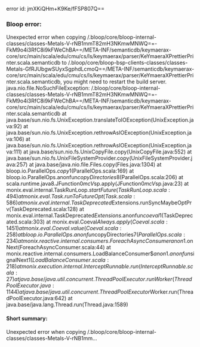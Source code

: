 error id: jmXKiQHm+K9Ke/fFSP807Q==
### Bloop error:

Unexpected error when copying <WORKSPACE>/.bloop/core/bloop-internal-classes/classes-Metals-V-rNB1mmT82mH3NKmwMNWQ==-FkM9o4i3RfC8i9kFWeChBA==/META-INF/semanticdb/keymaerax-core/src/main/scala/edu/cmu/cs/ls/keymaerax/parser/KeYmaeraXPrettierPrinter.scala.semanticdb to <WORKSPACE>/.bloop/core/bloop-bsp-clients-classes/classes-Metals-GfRJUbgwSUyxSgphdLcmoQ==/META-INF/semanticdb/keymaerax-core/src/main/scala/edu/cmu/cs/ls/keymaerax/parser/KeYmaeraXPrettierPrinter.scala.semanticdb, you might need to restart the build server.
java.nio.file.NoSuchFileException: <WORKSPACE>/.bloop/core/bloop-internal-classes/classes-Metals-V-rNB1mmT82mH3NKmwMNWQ==-FkM9o4i3RfC8i9kFWeChBA==/META-INF/semanticdb/keymaerax-core/src/main/scala/edu/cmu/cs/ls/keymaerax/parser/KeYmaeraXPrettierPrinter.scala.semanticdb
	at java.base/sun.nio.fs.UnixException.translateToIOException(UnixException.java:92)
	at java.base/sun.nio.fs.UnixException.rethrowAsIOException(UnixException.java:106)
	at java.base/sun.nio.fs.UnixException.rethrowAsIOException(UnixException.java:111)
	at java.base/sun.nio.fs.UnixCopyFile.copy(UnixCopyFile.java:552)
	at java.base/sun.nio.fs.UnixFileSystemProvider.copy(UnixFileSystemProvider.java:257)
	at java.base/java.nio.file.Files.copy(Files.java:1304)
	at bloop.io.ParallelOps$.copy$1(ParallelOps.scala:169)
	at bloop.io.ParallelOps$.$anonfun$copyDirectories$8(ParallelOps.scala:206)
	at scala.runtime.java8.JFunction0$mcV$sp.apply(JFunction0$mcV$sp.java:23)
	at monix.eval.internal.TaskRunLoop$.startFuture(TaskRunLoop.scala:494)
	at monix.eval.Task.runToFutureOpt(Task.scala:586)
	at monix.eval.internal.TaskDeprecated$Extensions.runSyncMaybeOptPrv(TaskDeprecated.scala:128)
	at monix.eval.internal.TaskDeprecated$Extensions.$anonfun$coeval$1(TaskDeprecated.scala:303)
	at monix.eval.Coeval$Always.apply(Coeval.scala:1451)
	at monix.eval.Coeval.value(Coeval.scala:258)
	at bloop.io.ParallelOps$.$anonfun$copyDirectories$7(ParallelOps.scala:234)
	at monix.reactive.internal.consumers.ForeachAsyncConsumer$$anon$1.onNext(ForeachAsyncConsumer.scala:44)
	at monix.reactive.internal.consumers.LoadBalanceConsumer$$anon$1.$anonfun$signalNext$1(LoadBalanceConsumer.scala:218)
	at monix.execution.internal.InterceptRunnable.run(InterceptRunnable.scala:27)
	at java.base/java.util.concurrent.ThreadPoolExecutor.runWorker(ThreadPoolExecutor.java:1144)
	at java.base/java.util.concurrent.ThreadPoolExecutor$Worker.run(ThreadPoolExecutor.java:642)
	at java.base/java.lang.Thread.run(Thread.java:1589)
#### Short summary: 

Unexpected error when copying <WORKSPACE>/.bloop/core/bloop-internal-classes/classes-Metals-V-rNB1mm...